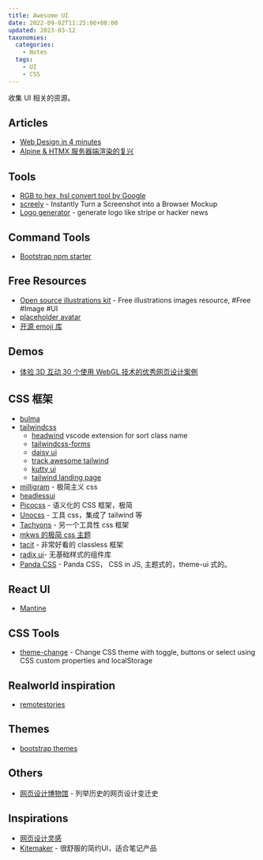 ```yaml
---
title: Awesome UI
date: 2022-09-02T11:25:06+08:00
updated: 2023-03-12
taxonomies:
  categories:
    - Notes
  tags:
    - UI
    - CSS
---
```


收集 UI 相关的资源。

<!-- more -->

## Articles

- [Web Design in 4 minutes](https://jgthms.com/web-design-in-4-minutes/)
- [Alpine & HTMX 服务器端渲染的复兴](https://alexmercedcoder.medium.com/the-renaissance-of-server-side-rendering-with-alipine-and-htmx-reactivity-with-minimal-js-809e5442480f)

## Tools

- [RGB to hex, hsl convert tool by Google](https://www.google.com/search?q=rgb+to+hex&oq=rgb+to+hex&aqs=edge.0.0i433i512l4j0i512l2j69i65.2649j0j1&sourceid=chrome&ie=UTF-8)
- [screely](https://www.screely.com) - Instantly Turn a Screenshot into a
  Browser Mockup
- [Logo generator](https://formito.com/tools/favicon) - generate logo like
  stripe or hacker news

## Command Tools

- [Bootstrap npm starter](https://github.com/twbs/bootstrap-npm-starter)

## Free Resources

- [Open source illustrations kit](https://illlustrations.co/) - Free
  illustrations images resource, #Free #Image #UI
- [placeholder avatar](https://pravatar.cc/)
- [开源 emoji 库](https://openmoji.org/)

## Demos

- [体验 3D 互动 30 个使用 WebGL 技术的优秀网页设计案例](https://www.shejidaren.com/30-best-webgl-demo-examples.html)

## CSS 框架

- [bulma](https://github.com/jgthms/bulma)
- [tailwindcss](https://github.com/tailwindlabs/tailwindcss)
  - [headwind](https://github.com/heybourn/headwind) vscode extension for sort
    class name
  - [tailwindcss-forms](https://github.com/tailwindlabs/tailwindcss-forms)
  - [daisy ui](https://daisyui.com/)
  - [track awesome tailwind](https://www.trackawesomelist.com/aniftyco/awesome-tailwindcss/readme#ui-libraries-components--templates)
  - [kutty ui](https://kutty.netlify.app/docs/)
  - [tailwind landing page](https://github.com/cruip/tailwind-landing-page-template)
- [milligram](https://github.com/milligram/milligram) - 极简主义 css
- [headlessui](https://github.com/tailwindlabs/headlessui)
- [Picocss](https://github.com/picocss/pico) - 语义化的 CSS 框架，极简
- [Unocss](https://github.com/unocss/unocss) - 工具 css，集成了 tailwind 等
- [Tachyons](https://tachyons.io/) - 另一个工具性 css 框架
- [mkws 的极简 css 主题](https://t.mkws.sh/)
- [tacit](https://github.com/yegor256/tacit) - 非常好看的 classless 框架
- [radix ui](https://github.com/radix-ui/primitives)- 无基础样式的组件库
- [Panda CSS](https://panda-css.com/) - Panda CSS， CSS in JS, 主题式的，theme-ui 式的。

## React UI

- [Mantine](https://mantine.dev/)

## CSS Tools

- [theme-change](https://github.com/saadeghi/theme-change) - Change CSS theme
  with toggle, buttons or select using CSS custom properties and localStorage

## Realworld inspiration

- [remotestories](https://www.remotestories.com)

## Themes

- [bootstrap themes](https://github.com/thomaspark/bootswatch/)

## Others

- [网页设计博物馆](https://www.webdesignmuseum.org/) - 列举历史的网页设计变迁史

## Inspirations

- [网页设计灵感](https://homepage.gallery/)
- [Kitemaker](https://toil.kitemaker.co/) - 很舒服的简约UI，适合笔记产品
